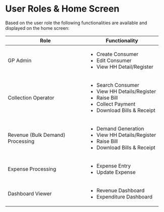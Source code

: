 # User Roles & Home Screen

Based on the user role the following functionalities are available and displayed on the home screen:

<table><thead><tr><th width="238">Role</th><th>Functionality</th></tr></thead><tbody><tr><td>GP Admin</td><td><ul><li>Create Consumer</li><li>Edit Consumer</li><li>View HH Detail/Register</li></ul></td></tr><tr><td>Collection Operator</td><td><ul><li>Search Consumer</li><li>View HH Details/Register</li><li>Raise Bill</li><li>Collect Payment</li><li>Download Bills &#x26; Receipt</li></ul></td></tr><tr><td>Revenue (Bulk Demand) Processing</td><td><ul><li>Demand Generation</li><li>View HH Details/Register</li><li>Raise Bill</li><li>Download Bills &#x26; Receipt</li></ul></td></tr><tr><td>Expense Processing</td><td><ul><li>Expense Entry</li><li>Update Expense</li></ul></td></tr><tr><td>Dashboard Viewer</td><td><ul><li>Revenue Dashboard</li><li>Expenditure Dashboard</li></ul></td></tr></tbody></table>

